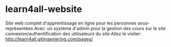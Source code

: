 # learn4all-website
 Site web complet d'apprentissage en ligne pour les personnes sous-représentées
 Avec:
 un systéme d'admin pour la gestion des cours sur le site
 connexion/authentification des utilisateurs du site
Allez le visiter: http://learn4all.gitingeniering.com/pages/